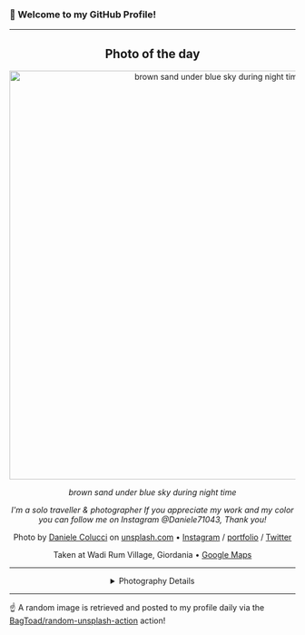 ### 👋 Welcome to my GitHub Profile!

----
<div align="center">

## Photo of the day
  
  <a href="https://unsplash.com/photos/brown-sand-under-blue-sky-during-night-time-OtXJhYjbKeg"><img width="720" src="https://images.unsplash.com/photo-1612892483236-52d32a0e0ac1?crop=entropy&cs=tinysrgb&fit=max&fm=jpg&ixid=M3w1OTQ0OTd8MHwxfHJhbmRvbXx8fHx8fHx8fDE3NDEyNDE2MDN8&ixlib=rb-4.0.3&q=80&w=1080" alt="brown sand under blue sky during night time"></a>
  
  <em>brown sand under blue sky during night time</em>
  
  <em>I'm a solo traveller & photographer If you appreciate my work and my color you can follow me on Instagram @Daniele71043, Thank you!</em>

  Photo by [Daniele Colucci](https://www.instagram.com/daniele71043/) on [unsplash.com](https://unsplash.com/) • [Instagram](https://instagram.com/Daniele71043) / [portfolio](https://www.instagram.com/daniele71043/) / [Twitter](https://twitter.com/Daniele71043)
  
  Taken at Wadi Rum Village, Giordania • [Google Maps](https://www.google.com/maps/search/?api=1&query=29.574299,35.421037)
  
  ---
  
<details>
<summary>Photography Details</summary>
  
| Parameter     | Value |
| ------------- | ----- |
| Camera Model  | A7II |
| Exposure Time | 1/320 |
| Aperture      | 3.5 |
| Focal Length  | 35.0 |
| ISO           | 400 |
| Location      | Wadi Rum Village, Giordania (Giordania) |
| Coordinates   | Latitude 29.574299, Longitude 35.421037 |

</details>

</div>

----

☝️ A random image is retrieved and posted to my profile daily via the [BagToad/random-unsplash-action](https://github.com/BagToad/random-unsplash-action) action!
